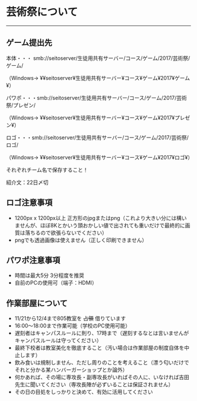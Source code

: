 # 芸術祭について
---

## ゲーム提出先
本体・・・ smb://seitoserver/生徒用共有サーバー/コース/ゲーム/2017/芸術祭/ゲーム/

（Windows-> ¥¥seitoserver¥生徒用共有サーバー¥コース¥ゲーム¥2017¥ゲーム¥）

パワポ・・・smb://seitoserver/生徒用共有サーバー/コース/ゲーム/2017/芸術祭/プレゼン/

（Windows-> ¥¥seitoserver¥生徒用共有サーバー¥コース¥ゲーム¥2017¥プレゼン¥）

ロゴ・・・smb://seitoserver/生徒用共有サーバー/コース/ゲーム/2017/芸術祭/ロゴ/

（Windows-> ¥¥seitoserver¥生徒用共有サーバー¥コース¥ゲーム¥2017¥ロゴ¥）

それぞれチーム名で保存すること！

紹介文：22日〆切

## ロゴ注意事項
- 1200px x 1200px以上 正方形のjpgまたはpng（これより大きい分には構いませんが、ほぼ8Kとかいう頭おかしい値で出されても重いだけで最終的に画質は落ちるので欲張らないでください）
- pngでも透過画像は使えません（正しく印刷できません）

## パワポ注意事項
- 時間は最大5分 3分程度を推奨
- 自前のPCの使用可（端子：HDMI）


## 作業部屋について
- 11/21から12/4まで805教室を ~~占領~~ 借りています
- 16:00〜18:00まで作業可能（学校のPC使用可能）
- 遅刻者はキャンパスルールに則り、17時まで（遅刻するなとは言いませんがキャンパスルールは守ってください）
- 最終下校者は教室美化を徹底すること（汚い場合は作業部屋の制度自体を中止します）
- 飲み食いは規制しません、ただし周りのことを考えること（漂う匂いだけでそれと分かる某ハンバーガーショップとか論外）
- 何かあれば、その場に専攻長・副専攻長がいればその人に、いなければ吉田先生に聞いてください（専攻長陣が必ずいることは保証されません）
- その日の目処をしっかりと決めて、有効に活用してください
